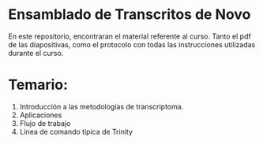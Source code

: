 # Ensamblado de Transcritos de Novo
En este repositorio, encontraran el material referente al curso.  Tanto el pdf de las diapositivas,  como el protocolo con todas las instrucciones utilizadas durante el curso. 

# Temario:

1. Introducción a las metodologías de transcriptoma.
2. Aplicaciones
3. Flujo de trabajo
4. Linea de comando típica de Trinity
